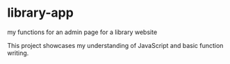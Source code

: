 # library-app
my functions for an admin page for a library website

This project showcases my understanding of JavaScript and basic function writing.
